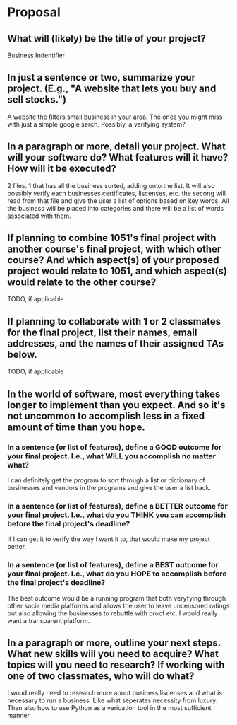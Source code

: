 # Proposal

## What will (likely) be the title of your project?

Business Indentifier

## In just a sentence or two, summarize your project. (E.g., "A website that lets you buy and sell stocks.")

A website the filters small business in your area. The ones you might miss with just a simple google serch. Possibly, a verifying system?

## In a paragraph or more, detail your project. What will your software do? What features will it have? How will it be executed?

2 files. 1 that has all the business sorted, adding onto the list. It will also possibly verify each businesses certificates, liscenses, etc. the secong will read from that file and give the user a list of options based on key words. All the business will be placed into categories and there will be a list of words associated with them.

## If planning to combine 1051's final project with another course's final project, with which other course? And which aspect(s) of your proposed project would relate to 1051, and which aspect(s) would relate to the other course?

TODO, if applicable

## If planning to collaborate with 1 or 2 classmates for the final project, list their names, email addresses, and the names of their assigned TAs below.

TODO, if applicable

## In the world of software, most everything takes longer to implement than you expect. And so it's not uncommon to accomplish less in a fixed amount of time than you hope.

### In a sentence (or list of features), define a GOOD outcome for your final project. I.e., what WILL you accomplish no matter what?
I can definitely get the program to sort through a list or dictionary of businesses and vendors in the programs and give the user a list back.
 

### In a sentence (or list of features), define a BETTER outcome for your final project. I.e., what do you THINK you can accomplish before the final project's deadline?

If I can get it to verify the way I want it to, that would make my project better.

### In a sentence (or list of features), define a BEST outcome for your final project. I.e., what do you HOPE to accomplish before the final project's deadline?

The best outcome would be a running program that both veryfying through other socia media platforms and allows the user to leave uncensored ratings but also allowing the businesses to rebuttle with proof etc. I would really want a transparent platform.

## In a paragraph or more, outline your next steps. What new skills will you need to acquire? What topics will you need to research? If working with one of two classmates, who will do what?

I woud really need to research more about business liscenses and what is necessary to run a business. Like what seperates necessity from luxury. Than also how to use Python as a verication tool in the most sufficient manner.
